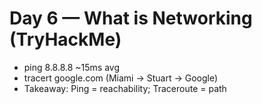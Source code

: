 ﻿# Day 6 — What is Networking (TryHackMe)
- ping 8.8.8.8 ~15ms avg
- tracert google.com (Miami → Stuart → Google)
- Takeaway: Ping = reachability; Traceroute = path

